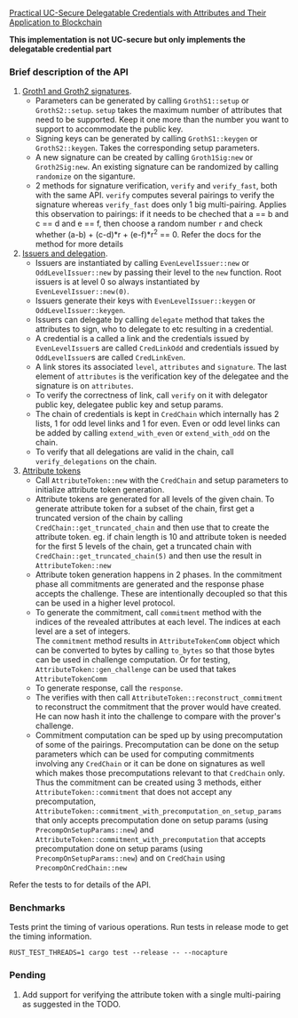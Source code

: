 [Practical UC-Secure Delegatable Credentials with Attributes and Their Application to Blockchain](https://acmccs.github.io/papers/p683-camenischA.pdf)

**This implementation is not UC-secure but only implements the delegatable credential part**

### Brief description of the API
1. [Groth1 and Groth2 signatures](src/groth_sig.rs).  
    - Parameters can be generated by calling `GrothS1::setup` or `GrothS2::setup`. `setup` takes the maximum number of attributes that need to be supported. Keep it one more than the number you want to support to accommodate the public key.
    - Signing keys can be generated by calling `GrothS1::keygen` or `GrothS2::keygen`. Takes the corresponding setup parameters.
    - A new signature can be created by calling `Groth1Sig:new` or `Groth2Sig:new`. An existing signature can be randomized by calling `randomize` on the siganture.
    - 2 methods for signature verification, `verify` and `verify_fast`, both with the same API. `verify` computes several pairings to verify the signature whereas `verify_fast` does only 1 big multi-pairing. Applies this observation to pairings: if it needs to be cheched that a == b and c == d and e == f, then choose a random number `r` and check whether (a-b) + (c-d)*r + (e-f)*r<sup>2</sup> == 0. Refer the docs for the method for more details     
2. [Issuers and delegation](src/issuer.rs).  
   - Issuers are instantiated by calling `EvenLevelIssuer::new` or `OddLevelIssuer::new` by passing their level to the `new` function. Root issuers is at level 0 so always instantiated by `EvenLevelIssuer::new(0)`.
   - Issuers generate their keys with `EvenLevelIssuer::keygen` or `OddLevelIssuer::keygen`.
   - Issuers can delegate by calling `delegate` method that takes the attributes to sign, who to delegate to etc resulting in a credential. 
   - A credential is a called a link and the credentials issued by `EvenLevelIssuer`s are called `CredLinkOdd` and credentials issued by `OddLevelIssuer`s are called `CredLinkEven`.
   - A link stores its associated `level`, `attributes` and `signature`. The last element of `attributes` is the verification key of the delegatee and the signature is on `attributes`.
   - To verify the correctness of link, call `verify` on it with delegator public key, delegatee public key and setup params.    
   - The chain of credentials is kept in `CredChain` which internally has 2 lists, 1 for odd level links and 1 for even. Even or odd level links can be added by calling `extend_with_even` or `extend_with_odd` on the chain.
   - To verify that all delegations are valid in the chain, call `verify_delegations` on the chain. 
3. [Attribute tokens](src/attribute_token.rs)  
   - Call `AttributeToken::new` with the `CredChain` and setup parameters to initialize attribute token generation.
   - Attribute tokens are generated for all levels of the given chain. To generate attribute token for a subset of the chain, first get a truncated version of the chain by
   calling `CredChain::get_truncated_chain` and then use that to create the attribute token. eg. if chain length is 10 and attribute token is 
   needed for the first 5 levels of the chain, get a truncated chain with `CredChain::get_truncated_chain(5)` and then use the result in `AttributeToken::new`     
   - Attribute token generation happens in 2 phases. In the commitment phase all commitments are generated and the response phase accepts the challenge. These are intentionally decoupled so that this can be used in a higher level protocol.
   - To generate the commitment, call `commitment` method with the indices of the revealed attributes at each level. The indices at each level are a set of integers.  
     The `commitment` method results in `AttributeTokenComm` object which can be converted to bytes by calling `to_bytes` so that those bytes can be used in challenge computation. Or for testing, `AttributeToken::gen_challenge` can be used that takes `AttributeTokenComm`
   - To generate response, call the `response`.
   - The verifies with then call `AttributeToken::reconstruct_commitment` to reconstruct the commitment that the prover would have created. He can now hash it into the challenge to compare with the prover's challenge.
   - Commitment computation can be sped up by using precomputation of some of the pairings. Precomputation can be done on the setup parameters which can be used for computing commitments 
    involving any `CredChain` or it can be done on signatures as well which makes those precomputations relevant to that `CredChain` only. 
    Thus the commitment can be created using 3 methods, either `AttributeToken::commitment` that does not accept any precomputation, 
    `AttributeToken::commitment_with_precomputation_on_setup_params` that only accepts precomputation done on setup params (using `PrecompOnSetupParams::new`) and 
    `AttributeToken::commitment_with_precomputation` that accepts precomputation done on setup params (using `PrecompOnSetupParams::new`) and on `CredChain` using `PrecompOnCredChain::new` 

Refer the tests to for details of the API. 

### Benchmarks
Tests print the timing of various operations. Run tests in release mode to get the timing information.

```
RUST_TEST_THREADS=1 cargo test --release -- --nocapture
```

### Pending
1. Add support for verifying the attribute token with a single multi-pairing as suggested in the TODO.